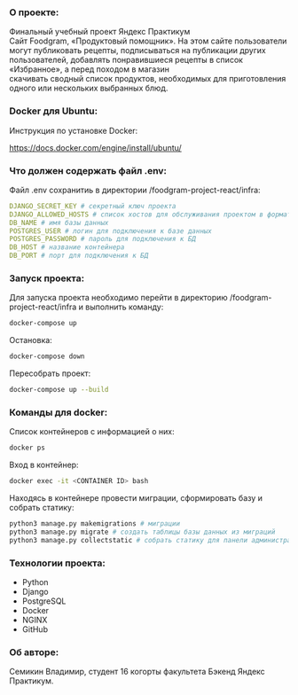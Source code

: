 ### О проекте:

Финальный учебный проект Яндекс Практикум  
Cайт Foodgram, «Продуктовый помощник». На этом сайте пользователи могут  публиковать рецепты, подписываться на публикации других пользователей,  добавлять понравившиеся рецепты в список «Избранное», а перед походом в магазин  
скачивать сводный список продуктов, необходимых для приготовления  одного или нескольких выбранных блюд.

### Docker для Ubuntu:

Инструкция по установке Docker:

https://docs.docker.com/engine/install/ubuntu/

### Что должен содержать файл .env:

Файл .env сохранитиь в директории /foodgram-project-react/infra:

```yaml
DJANGO_SECRET_KEY # секретный ключ проекта
DJANGO_ALLOWED_HOSTS # список хостов для обслуживания проектом в формате:  <host1, host2, host3>
DB_NAME # имя базы данных
POSTGRES_USER # логин для подключения к базе данных
POSTGRES_PASSWORD # пароль для подключения к БД
DB_HOST # название контейнера
DB_PORT # порт для подключения к БД
```

### Запуск проекта:

Для запуска проекта необходимо перейти в директорию /foodgram-project-react/infra и выполнить команду:

```bash
docker-compose up
```

Остановка:

```bash
docker-compose down
```

Пересобрать проект:

```bash
docker-compose up --build
```

### Команды для docker:

Список контейнеров с информацией о них:

```bash
docker ps
```

Вход в контейнер:

```bash
docker exec -it <CONTAINER ID> bash
```

Находясь в контейнере провести миграции, сформировать базу и собрать статику:

```bash
python3 manage.py makemigrations # миграции
python3 manage.py migrate # создать таблицы базы данных из миграций
python3 manage.py collectstatic # собрать статику для панели администратора
```

### Технологии проекта:

* Python
* Django
* PostgreSQL
* Docker
* NGINX
* GitHub

### Об авторе:

Семикин Владимир, студент 16 когорты факультета Бэкенд Яндекс Практикум.
